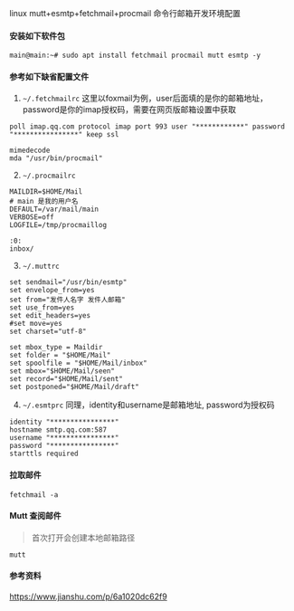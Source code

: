 linux mutt+esmtp+fetchmail+procmail 命令行邮箱开发环境配置

#### 安装如下软件包
```shell
main@main:~# sudo apt install fetchmail procmail mutt esmtp -y
```

#### 参考如下缺省配置文件
1. `~/.fetchmailrc`
这里以foxmail为例，user后面填的是你的邮箱地址，password是你的imap授权码，需要在网页版邮箱设置中获取
```shell
poll imap.qq.com protocol imap port 993 user "************" password "****************" keep ssl

mimedecode
mda "/usr/bin/procmail"
```

2. `~/.procmailrc`
```shell
MAILDIR=$HOME/Mail
# main 是我的用户名
DEFAULT=/var/mail/main
VERBOSE=off
LOGFILE=/tmp/procmaillog

:0:
inbox/
```

3. `~/.muttrc`
```shell
set sendmail="/usr/bin/esmtp"
set envelope_from=yes
set from="发件人名字 发件人邮箱"
set use_from=yes
set edit_headers=yes
#set move=yes
set charset="utf-8"

set mbox_type = Maildir
set folder = "$HOME/Mail"
set spoolfile = "$HOME/Mail/inbox"
set mbox="$HOME/Mail/seen"
set record="$HOME/Mail/sent"
set postponed="$HOME/Mail/draft"
```

4. `~/.esmtprc`
同理，identity和username是邮箱地址, password为授权码
```shell
identity "****************"
hostname smtp.qq.com:587
username "****************"
password "****************"
starttls required
```

#### 拉取邮件
```shell
fetchmail -a
```


#### Mutt 查阅邮件
> 首次打开会创建本地邮箱路径
```shell
mutt
```


#### 参考资料
https://www.jianshu.com/p/6a1020dc62f9